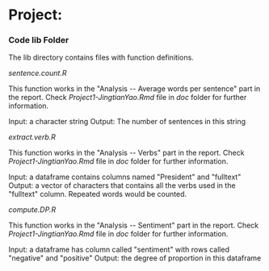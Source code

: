 # Project: 
### Code lib Folder

The lib directory contains files with function definitions.

*sentence.count.R*

This function works in the "Analysis -- Average words per sentence" part in the report. Check *Project1-JingtianYao.Rmd* file in *doc* folder for further information.

Input: a character string
Output: The number of sentences in this string

*extract.verb.R*

This function works in the "Analysis -- Verbs" part in the report. Check *Project1-JingtianYao.Rmd* file in *doc* folder for further information.

Input:  a dataframe contains columns named "President" and "fulltext"
Output: a vector of characters that contains all the verbs used in the "fulltext" column. Repeated words would be counted.

*compute.DP.R*

This function works in the "Analysis -- Sentiment" part in the report. Check *Project1-JingtianYao.Rmd* file in *doc* folder for further information.

Input: a dataframe has column called "sentiment" with rows called "negative" and "positive"
Output: the degree of proportion in this dataframe